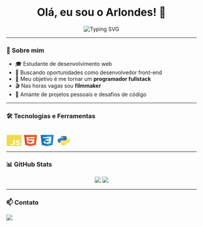 <h1 align="center">Olá, eu sou o Arlondes! 👋</h1>

<p align="center">
  <img src="https://readme-typing-svg.herokuapp.com?font=Fira+Code&size=22&pause=1000&color=268BD2&center=true&vCenter=true&width=435&lines=Desenvolvedor+Front-end;Apaixonado+por+tecnologia;Sempre+aprendendo+novas+skills" alt="Typing SVG" />
</p>

---

### 🧠 Sobre mim

- 🎓 Estudante de desenvolvimento web
- 💼 Buscando oportunidades como desenvolvedor front-end
- 🎯 Meu objetivo é me tornar um **programador fullstack**
- 🎬 Nas horas vagas sou **filmmaker**
- 🚀 Amante de projetos pessoais e desafios de código

---

### 🛠️ Tecnologias e Ferramentas

<div style="display: inline_block"><br>
  <img align="center" alt="JavaScript" height="30" width="40" src="https://raw.githubusercontent.com/devicons/devicon/master/icons/javascript/javascript-plain.svg">
  <img align="center" alt="HTML" height="30" width="40" src="https://raw.githubusercontent.com/devicons/devicon/master/icons/html5/html5-original.svg">
  <img align="center" alt="CSS" height="30" width="40" src="https://raw.githubusercontent.com/devicons/devicon/master/icons/css3/css3-original.svg">
  <img align="center" alt="Python" height="30" width="40" src="https://raw.githubusercontent.com/devicons/devicon/master/icons/python/python-original.svg">
</div>

---

### 📊 GitHub Stats

<div align="center">
  <img height="180em" src="https://github-readme-stats.vercel.app/api?username=Arlondes&show_icons=true&theme=tokyonight&include_all_commits=true&count_private=true"/>
  <img height="180em" src="https://github-readme-stats.vercel.app/api/top-langs/?username=Arlondes&layout=compact&langs_count=6&theme=tokyonight"/>
</div>

---

### 📫 Contato

<div>  
  <a href="http://linkedin.com/in/arlondes-macedo/" target="_blank">
    <img src="https://img.shields.io/badge/-LinkedIn-%230077B5?style=for-the-badge&logo=linkedin&logoColor=white">
  </a> 
</div>
